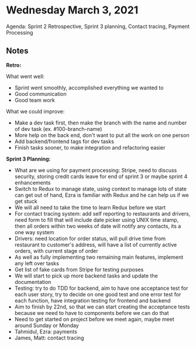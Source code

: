 # Wednesday March 3, 2021
Agenda: 
Sprint 2 Retrospective, 
Sprint 3 planning, 
Contact tracing, 
Payment Processing 

## Notes
**Retro:**

What went well:
- Sprint went smoothly, accomplished everything we wanted to
- Good communication
- Good team work

What we could improve:
- Make a dev task first, then make the branch with the name and number of dev task (ex. #100-branch-name)
- More help on the back end, don't want to put all the work on one person
- Add backend/frontend tags for dev tasks
- Finish tasks sooner, to make integration and refactoring easier

**Sprint 3 Planning:**
- What are we using for payment processing: Stripe, need to discuss security, storing credit cards leave for end of sprint 3 or maybe sprint 4 enhancements 
- Switch to Redux to manage state, using context to manage lots of state can get out of hand, Ezra is familiar with Redux and he can help us if we get stuck
- We will all need to take the time to learn Redux before we start
- For contact tracing system: add self reporting to restaurants and drivers, need form to fill that will include date picker using UNIX time stamp, then all orders within two weeks of date will notify any contacts, its a one way system
- Drivers: need location for order status, will pull drive time from restaurant to customer's address, will have a list of currently active orders, with current stage of order
- As well as fully implementing two remaining main features, implement any left over tasks
- Get list of fake cards from Stripe for testing purposes
- We will start to pick up more backend tasks and update the documentation
- Testing: try to do TDD for backend, aim to have one acceptance test for each user story, try to decide on one good test and one error test for each function, have integration testing for frontend and backend
- Aim to finish by 22nd, so that we can start creating the acceptance tests because we need to have to components before we can do that
- Need to get started on project before we meet again, maybe meet around Sunday or Monday
- Tahmidul, Ezra: payments
- James, Matt: contact tracing